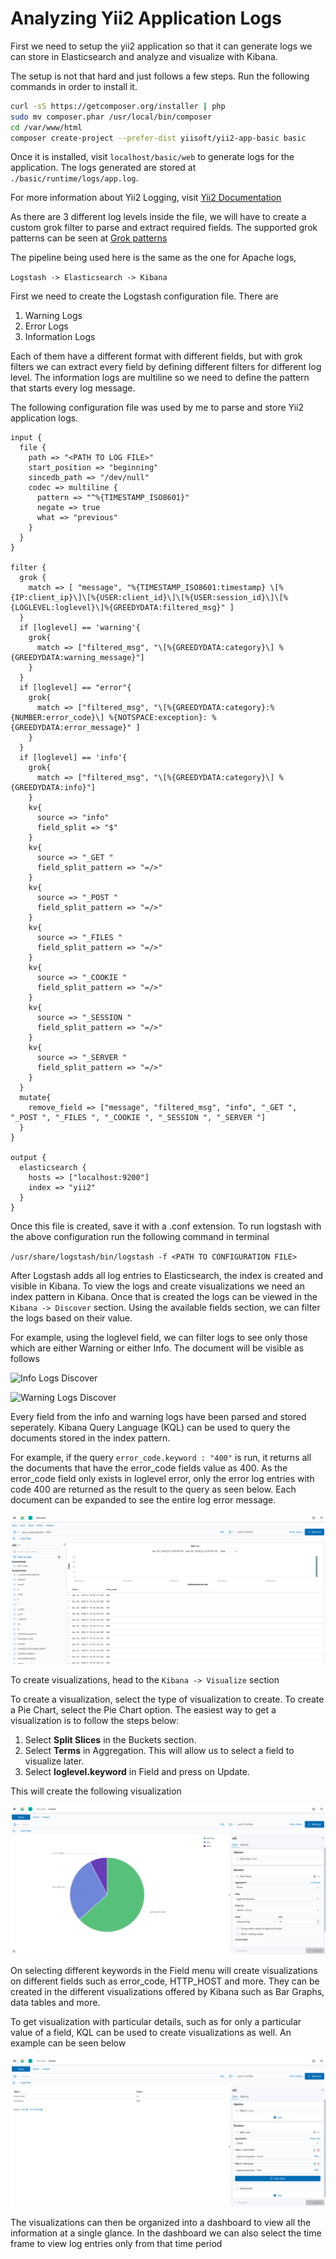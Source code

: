 # Analyzing Yii2 Application Logs

First we need to setup the yii2 application so that it can generate logs we can store in Elasticsearch and analyze and visualize with Kibana.

The setup is not that hard and just follows a few steps. Run the following commands in order to install it.

```bash
curl -sS https://getcomposer.org/installer | php
sudo mv composer.phar /usr/local/bin/composer
cd /var/www/html
composer create-project --prefer-dist yiisoft/yii2-app-basic basic
```

Once it is installed, visit `localhost/basic/web` to generate logs for the application. The logs generated are stored at `./basic/runtime/logs/app.log`.

For more information about Yii2 Logging, visit [Yii2 Documentation](https://www.yiiframework.com/doc/guide/2.0/en/runtime-logging)

As there are 3 different log levels inside the file, we will have to create a custom grok filter to parse and extract required fields.
The supported grok patterns can be seen at [Grok patterns](/ELK%20Stack/Grok%20Patterns)

The pipeline being used here is the same as the one for Apache logs,

`Logstash -> Elasticsearch -> Kibana`

First we need to create the Logstash configuration file. There are 
1. Warning Logs
2. Error Logs
3. Information Logs

Each of them have a different format with different fields, but with grok filters we can extract every field by defining different filters for different log level. The information logs are multiline so we need to define the pattern that starts every log message. 

The following configuration file was used by me to parse and store Yii2 application logs.

```
input {
  file {
    path => "<PATH TO LOG FILE>"
    start_position => "beginning"
    sincedb_path => "/dev/null" 
    codec => multiline {
      pattern => "^%{TIMESTAMP_ISO8601}"
      negate => true
      what => "previous"
    }
  }
}

filter {
  grok {
    match => [ "message", "%{TIMESTAMP_ISO8601:timestamp} \[%{IP:client_ip}\]\[%{USER:client_id}\]\[%{USER:session_id}\]\[%{LOGLEVEL:loglevel}\]%{GREEDYDATA:filtered_msg}" ]
  }
  if [loglevel] == 'warning'{
    grok{
      match => ["filtered_msg", "\[%{GREEDYDATA:category}\] %{GREEDYDATA:warning_message}"]
    }
  }
  if [loglevel] == "error"{
    grok{
      match => ["filtered_msg", "\[%{GREEDYDATA:category}:%{NUMBER:error_code}\] %{NOTSPACE:exception}: %{GREEDYDATA:error_message}" ]
    }
  }
  if [loglevel] == 'info'{
    grok{
      match => ["filtered_msg", "\[%{GREEDYDATA:category}\] %{GREEDYDATA:info}"]
    }
    kv{
      source => "info"
      field_split => "$"
    }
    kv{
      source => "_GET "
      field_split_pattern => "=/>"
    }
    kv{
      source => "_POST "
      field_split_pattern => "=/>"
    }
    kv{
      source => "_FILES "
      field_split_pattern => "=/>"
    }
    kv{
      source => "_COOKIE "
      field_split_pattern => "=/>"
    }
    kv{
      source => "_SESSION "
      field_split_pattern => "=/>"
    }
    kv{
      source => "_SERVER "
      field_split_pattern => "=/>"
    }
  }
  mutate{
    remove_field => ["message", "filtered_msg", "info", "_GET ", "_POST ", "_FILES ", "_COOKIE ", "_SESSION ", "_SERVER "]
  }
}

output { 
  elasticsearch {
    hosts => ["localhost:9200"]
    index => "yii2"
  }
}
```

Once this file is created, save it with a .conf extension. To run logstash with the above configuration run the following command in terminal

`/usr/share/logstash/bin/logstash -f <PATH TO CONFIGURATION FILE>`

After Logstash adds all log entries to Elasticsearch, the index is created and visible in Kibana. To view the logs and create visualizations we need an index pattern in Kibana. Once that is created the logs can be viewed in the `Kibana -> Discover` section. Using the available fields section, we can filter the logs based on their value.

For example, using the loglevel field, we can filter logs to see only those which are either Warning or either Info. The document will be visible as follows

![Info Logs Discover](/master/screenshots/Info%20Yii2.png)

![Warning Logs Discover](/master/screenshots/Warning%20Yii2.png)

Every field from the info and warning logs have been parsed and stored seperately. Kibana Query Language (KQL) can be used to query the documents stored in the index pattern.

For example, if the query `error_code.keyword : "400"` is run, it returns all the documents that have the error_code fields value as 400. 
As the error_code field only exists in loglevel error, only the error log entries with code 400 are returned as the result to the query as seen below. Each document can be expanded to see the entire log error message.

![Error KQL](/screenshots/Error%20KQL.png)

To create visualizations, head to the `Kibana -> Visualize` section

To create a visualization, select the type of visualization to create. To create a Pie Chart, select the Pie Chart option. The easiest way to get a visualization is to follow the steps below:
1. Select **Split Slices** in the Buckets section.
2. Select **Terms** in Aggregation. This will allow us to select a field to visualize later.
3. Select **loglevel.keyword** in Field and press on Update.

This will create the following visualization

![Loglevel Visualization](/screenshots/Pie%20Chart%20Visualize.png)

On selecting different keywords in the Field menu will create visualizations on different fields such as error_code, HTTP_HOST and more. They can be created in the different visualizations offered by Kibana such as Bar Graphs, data tables and more.

To get visualization with particular details, such as for only a particular value of a field, KQL can be used to create visualizations as well. An example can be seen below

![KQL Visualization](/screenshots/KQL%20VIsualization%20Data%20Table.png)

The visualizations can then be organized into a dashboard to view all the information at a single glance. In the dashboard we can also select the time frame to view log entries only from that time period
